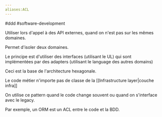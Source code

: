 ```yaml
---
aliases:ACL
---
```


#ddd #software-development

Utiliser lors d'appel à des API externes, quand on n'est pas sur les mêmes domaines.

Permet d'isoler deux domaines.

Le principe est d'utiliser des interfaces (utilisant le UL) qui sont implémentées par des adapters (utilisant le language des autres domains)

Ceci est la base de l'architecture hexagonale.

Le code métier n'importe pas de classe de la [[Infrastructure layer|couche infra]]

On utilise ce pattern quand le code change souvent ou quand on s'interface avec le legacy.


Par exemple, un ORM est un ACL entre le code et la BDD.